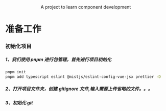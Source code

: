 <center>A project to learn component development</center>

# 准备工作

### 初始化项目

##### 1、我们使用 pnpm 进行包管理，首先进行项目初始化

```bash
pnpm init
pnpm add typescript eslint @mistjs/eslint-config-vue-jsx prettier -D
```

##### 2、打开项目文件夹，创建.gitignore 文件,输入需要上传省略的文件。。。

##### 3、初始化 git
